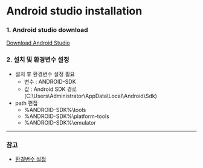 # Android studio installation

### 1. Android studio download
  [Download Android Studio](https://developer.android.com/studio?hl=ko&gclid=EAIaIQobChMIhqea4abG8wIVqddMAh1TNQi3EAAYASAAEgIVAvD_BwE&gclsrc=aw.ds)

### 2. 설치 및 환경변수 설정
- 설치 후 환경변수 설정 필요 
  - 변수 : ANDROID-SDK
  - 값 : Android SDK 경로 (C:\Users\Administrator\AppData\Local\Android\Sdk)
- path 편집
  - %ANDROID-SDK%\tools
  - %ANDROID-SDK%\platform-tools
  - %ANDROID-SDK%\emulator

---
### 참고
- [환경변수 설정](https://haruple.tistory.com/154)